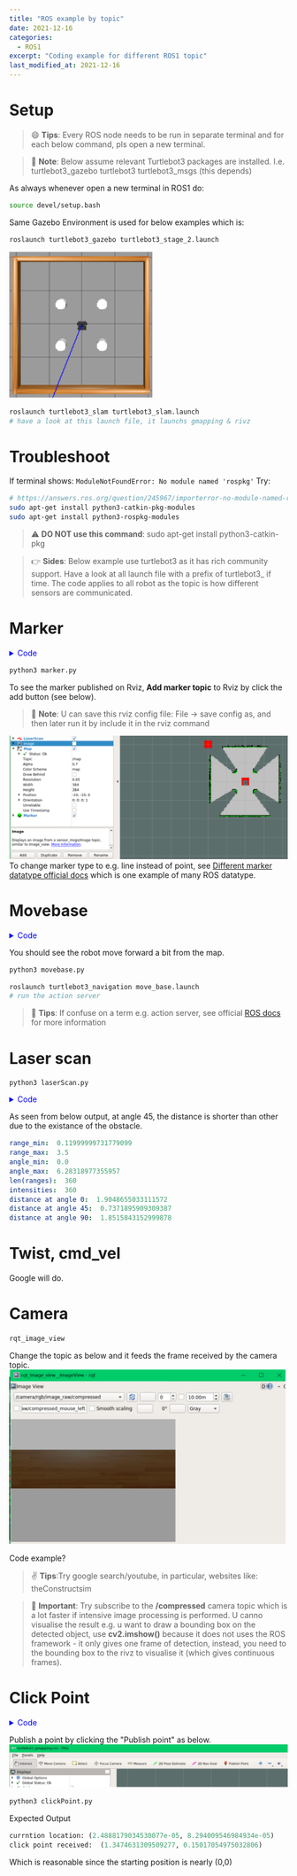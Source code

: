 ```yaml
---
title: "ROS example by topic"
date: 2021-12-16
categories:
  - ROS1
excerpt: "Coding example for different ROS1 topic"
last_modified_at: 2021-12-16
---
```


# Setup
> :smile: **Tips**: Every ROS node needs to be run in separate terminal and for each below command, pls open a new terminal.

> :gem: **Note**: Below assume relevant Turtlebot3 packages are installed. I.e. turtlebot3_gazebo turtlebot3 turtlebot3_msgs (this depends)  

As always whenever open a new terminal in ROS1 do:
```bash
source devel/setup.bash
```
Same Gazebo Environment is used for below examples which is:  

```bash 
roslaunch turtlebot3_gazebo turtlebot3_stage_2.launch
```
![map](../../assets/images/ros/map.png)

```bash
roslaunch turtlebot3_slam turtlebot3_slam.launch
# have a look at this launch file, it launchs gmapping & rivz
```

# Troubleshoot
If terminal shows:  ``ModuleNotFoundError: No module named 'rospkg'`` Try:
```bash
# https://answers.ros.org/question/245967/importerror-no-module-named-rospkg-python3-solved/
sudo apt-get install python3-catkin-pkg-modules
sudo apt-get install python3-rospkg-modules
```
> :warning: **DO NOT use this command**: sudo apt-get install python3-catkin-pkg

> :point_right: **Sides**: Below example use turtlebot3 as it has rich community support. Have a look at all launch file with a prefix of turtlebot3_ if time. The code applies to all robot as the topic is how different sensors are communicated.

# Marker

<details>
<summary markdown="span" style="color:blue;">Code</summary>

{% highlight python %}


import rospy
from visualization_msgs.msg import Marker
from geometry_msgs.msg import Point


def print_points(points_list):
    """
    https://answers.ros.org/question/220943/publishing-marker-points-python/
    """
    pub = rospy.Publisher('visualization_marker', Marker, queue_size=1)
    rospy.loginfo('Publishing example line')
    
    rate = rospy.Rate(5)

    iterations = 0
    while not rospy.is_shutdown() and iterations <= 10:
        marker = Marker()
        marker.header.frame_id = "/map"

        marker.type = marker.POINTS
        marker.action = marker.ADD
        marker.pose.orientation.w = 1

        marker.points = points_list
        t = rospy.Duration()
        marker.lifetime = t
        marker.scale.x = 0.4
        marker.scale.y = 0.4
        marker.scale.z = 0.4
        marker.color.a = 1.0
        marker.color.r = 1.0

        pub.publish(marker)
        iterations += 1
        rate.sleep()

def print_line(points_list, rgb=(0,0,255), mid=0):
    
    pub_line_min_dist = rospy.Publisher('visualization_marker', Marker, queue_size=1)
    rospy.loginfo('Publishing example line')
    iteration = 0
    
    while not rospy.is_shutdown():
        if iteration >= 3:
            break
        marker = Marker()
        marker.id = mid
        marker.header.frame_id = "/map"
        marker.type = marker.LINE_STRIP
        marker.action = marker.ADD

        # marker scale
        marker.scale.x = 0.03
        marker.scale.y = 0.03
        marker.scale.z = 0.03

        # marker color
        marker.color.a = 1.0
        marker.color.r = rgb[0]
        marker.color.g = rgb[1]
        marker.color.b = rgb[2]

        # marker orientaiton
        marker.pose.orientation.x = 0.0
        marker.pose.orientation.y = 0.0
        marker.pose.orientation.z = 0.0
        marker.pose.orientation.w = 1.0

        # marker position
        marker.pose.position.x = 0.0
        marker.pose.position.y = 0.0
        marker.pose.position.z = 0.0
        t = rospy.Duration()
        marker.lifetime = t
        # marker line points
        marker.points = points_list
        
        # Publish the Marker
        pub_line_min_dist.publish(marker)
        iteration += 1
        rospy.sleep(0.5)
        
if __name__ == "__main__":
    rospy.init_node('marker_example')
    tmp = []
    # first point
    first_line_point = Point()
    first_line_point.x = 0.0
    first_line_point.y = 0.0
    first_line_point.z = 0.0
    tmp.append(first_line_point)
    # second point
    second_line_point = Point()
    second_line_point.x = 1.0
    second_line_point.y = 1.0
    second_line_point.z = 0.0
    # second point
    thrid = Point()
    thrid.x = 2.0
    thrid.y = 2.0
    thrid.z = 0.0
    tmp.append(thrid)
    
    print_points(tmp)
    # print_line(tmp)
{% endhighlight %}

</details>   

```bash
python3 marker.py
```
To see the marker published on Rviz, **Add marker topic** to Rviz by click the add button (see below). 
> :eyes: **Note**: U can save this rviz config file: File -> save config as, and then later run it by include it in the rviz command

![map](../../assets/images/ros/marker.png)
To change marker type to e.g. line instead of point, see [Different marker datatype official docs](http://docs.ros.org/en/api/visualization_msgs/html/msg/Marker.html) which is one example of many ROS datatype.
# Movebase 
<details>
<summary markdown="span" style="color:blue;">Code</summary>

{% highlight python %}
"""
Acknowledgement: https://hotblackrobotics.github.io/en/blog/2018/01/29/action-client-py/#2-the-movebase-node
"""
import rospy
#Brings in the SimpleActionClient
import actionlib
#Brings in the .action file and messages used by the move base action
from move_base_msgs.msg import MoveBaseAction, MoveBaseGoal

def movebase_client():

   # Create an action client called "move_base" with action definition file "MoveBaseAction"
    client = actionlib.SimpleActionClient('move_base',MoveBaseAction)
 
   # Waits until the action server has started up and started listening for goals.
    client.wait_for_server()

   # Creates a new goal with the MoveBaseGoal constructor
    goal = MoveBaseGoal()
    goal.target_pose.header.frame_id = "map"
    goal.target_pose.header.stamp = rospy.Time.now()
   # Move 0.5 meters forward along the x axis of the "map" coordinate frame 
    goal.target_pose.pose.position.x = 0.5
   # No rotation of the mobile base frame w.r.t. map frame
    goal.target_pose.pose.orientation.w = 1.0

   # Sends the goal to the action server.
    client.send_goal(goal)
   # Waits for the server to finish performing the action.
    wait = client.wait_for_result()
   # If the result doesn't arrive, assume the Server is not available
    if not wait:
        rospy.logerr("Action server not available!")
        rospy.signal_shutdown("Action server not available!")
    else:
    # Result of executing the action
        return client.get_result()   

# If the python node is executed as main process (sourced directly)
if __name__ == '__main__':
    try:
       # Initializes a rospy node to let the SimpleActionClient publish and subscribe
        rospy.init_node('movebase_client_example')
        result = movebase_client()
        if result:
            rospy.loginfo("Goal execution done!")
    except rospy.ROSInterruptException:
        rospy.loginfo("Navigation test finished.")
{% endhighlight %}
</details>

You should see the robot move forward a bit from the map.
```bash
python3 movebase.py
```

```bash
roslaunch turtlebot3_navigation move_base.launch
# run the action server
```
> :muscle: **Tips**: If confuse on a term e.g. action server, see official [ROS docs](http://wiki.ros.org/Documentation) for more information


# Laser scan
```
python3 laserScan.py
```
<details>
<summary markdown="span" style="color:blue;">Code</summary>

{% highlight python %}
"""
Acknowledgement: This code example is by my lab tutor: Joshua Goncalves, from COMP3431
Link (dont recall if useful): https://www.youtube.com/watch?v=q3Dn5U3cSWk&feature=emb_logo&ab_channel=TheConstruct
"""
import rospy
from sensor_msgs.msg import LaserScan
from geometry_msgs.msg import Twist
from std_msgs.msg import Bool

def callback(msg):

    # Min/Max Range of the LIDAR in metres
    # 120mm ~ 3500mm approximately 
    print("range_min: ", msg.range_min)
    print("range_max: ", msg.range_max)

    # Min/Max Angle of the LIDAR in radians
    # 0 radians to 6.28 (0 degrees to 360 degree)
    # Accuracy of 1 degree or 0.017 radians
    print('angle_min: ', msg.angle_min)
    print('angle_max: ', msg.angle_max)

    # The ranges have 360 values, one for each degree
    # The ranges are the distance in metres of the detected objects at each degree
    #       If an object is closer than 0.1199 metres or further away than 3.5 metres, it will appear as 0.0
    #       Distance accuracy also degrades the further away it is, but you probably dont need to worry too much about this
    print('len(ranges): ', len(msg.ranges))

    # The intensities have 360 values, one for each degree
    # The intensities are basically the reflectivity of the surface that is hit
    #       Surfaces that are highly reflective will reflect the majority of the beam and have a high intensity (like a mirror)
    #       Surfaces that do not have high reflectivity will have low intensity (like some black, matte material)
    # This might be useful in detecting walls based on their reflectivity, but I'm not too sure how sensitive the intensity is
    #       or how obvious a wall will be. Otherwise it can probably be used to just confirm that you've actually found an
    #       object based on its intensity.
    print('intensities: ', len(msg.intensities))

    target_distance = 0.1 # 0.1m or 100mm
    target_intensity = 4800.0 # You'll need to confirm this against the wall to ensure it's correct
    laser_ranges = msg.ranges

    # From the wheel end going in an anti-clockwise direction
    print('distance at angle 0: ',laser_ranges[0])
    print('distance at angle 45: ',laser_ranges[44])
    print('distance at angle 90: ',laser_ranges[90])
    # print('distance at angle 180: ', laser_ranges[180])
    # print('distance at angle 270: ',laser_ranges[270])
    for i in range(3):
        print()
rospy.init_node('laser_scan_example')
sub = rospy.Subscriber('/scan', LaserScan, callback)
pub = rospy.Publisher('/cmd_vel', Twist, queue_size=2)
rospy.spin()

{% endhighlight %}
</details>

As seen from below output, at angle 45, the distance is shorter than other due to the existance of the obstacle.  
```yml
range_min:  0.11999999731779099
range_max:  3.5
angle_min:  0.0
angle_max:  6.28318977355957
len(ranges):  360
intensities:  360
distance at angle 0:  1.9048655033111572
distance at angle 45:  0.7371895909309387
distance at angle 90:  1.8515843152999878
```

# Twist, cmd_vel
Google will do.

# Camera 
```bash
rqt_image_view
```
Change the topic as below and it feeds the frame received by the camera topic.
<img src="../../assets/images/ros/image.png" alt="drawing" width="500"/>


Code example? 
> :v: **Tips**:Try google search/youtube, in particular, websites like: theConstructsim

> :ocean: **Important**: Try subscribe to the **/compressed** camera topic which is a lot faster if intensive image processing is performed. U canno visualise the result e.g. u want to draw a bounding box on the detected object, use **cv2.imshow()** because it does not uses the ROS framework - it only gives one frame of detection, instead, you need to the bounding box to the rivz to visualise it (which gives continuous frames).

# Click Point

<details>
<summary markdown="span" style="color:blue;">Code</summary>

{% highlight python %}
import rospy
from nav_msgs.msg import Odometry
from geometry_msgs.msg import PointStamped
from std_msgs.msg import Bool
from std_msgs.msg import Int8

def receive_point(p):
    print("click a point on Rviz to begin")
    current_position = rospy.wait_for_message("/odom", Odometry)
    current_position = (current_position.pose.pose.position.x, current_position.pose.pose.position.y)
    
    click_points_received = (p.point.x, p.point.y)

    print("currntion location:", current_position)
    print("click point received: ",click_points_received)
    
def shut_down():
    rospy.loginfo("down")
    
if __name__=="__main__":
    rospy.init_node('click_point_example')
    rospy.Subscriber('/clicked_point', PointStamped, receive_point)
    rospy.on_shutdown(shut_down)
    rospy.spin()
{% endhighlight %}
</details>

Publish a point by clicking the "Publish point" as below.
![click point](../../assets/images/ros/clickpoint.png)
```bash
python3 clickPoint.py
```
Expected Output
```py
currntion location: (2.4888179034530077e-05, 8.294009546984934e-05)
click point received:  (1.3474631309509277, 0.15017054975032806)
```
Which is reasonable since the starting position is nearly (0,0)






